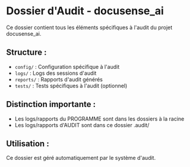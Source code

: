 # Dossier d'Audit - docusense_ai

Ce dossier contient tous les éléments spécifiques à l'audit du projet docusense_ai.

## Structure :
- `config/` : Configuration spécifique à l'audit
- `logs/` : Logs des sessions d'audit
- `reports/` : Rapports d'audit générés
- `tests/` : Tests spécifiques à l'audit (optionnel)

## Distinction importante :
- Les logs/rapports du PROGRAMME sont dans les dossiers à la racine
- Les logs/rapports d'AUDIT sont dans ce dossier .audit/

## Utilisation :
Ce dossier est géré automatiquement par le système d'audit.
